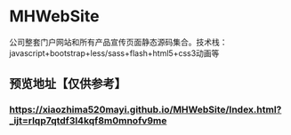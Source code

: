 # MHWebSite
公司整套门户网站和所有产品宣传页面静态源码集合。技术栈：javascript+bootstrap+less/sass+flash+html5+css3动画等
## 预览地址【仅供参考】
### https://xiaozhima520mayi.github.io/MHWebSite/Index.html?_ijt=rlqp7qtdf3l4kqf8m0mnofv9me